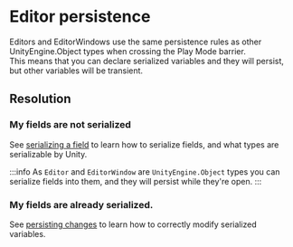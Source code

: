 # Editor persistence

Editors and EditorWindows use the same persistence rules as other UnityEngine.Object types when crossing the Play Mode barrier.  
This means that you can declare serialized variables and they will persist, but other variables will be transient.  

## Resolution
### My fields are not serialized
See [serializing a field](../../Serialization/Serializing%20A%20Field%201.md) to learn how to serialize fields, and what types are serializable by Unity.  

:::info
As `Editor` and `EditorWindow` are `UnityEngine.Object` types you can serialize fields into them, and they will persist while they're open.
:::

### My fields are already serialized.

See [persisting changes](Persisting%20Changes.md) to learn how to correctly modify serialized variables.

